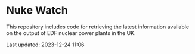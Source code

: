 # Nuke Watch

This repository includes code for retrieving the latest information available on the output of EDF nuclear power plants in the UK.

Last updated: 2023-12-24 11:06